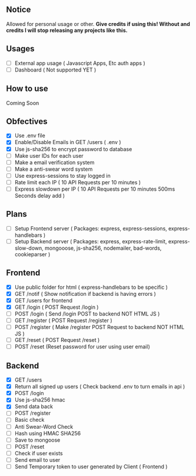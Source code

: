 ## Notice

Allowed for personal usage or other.
**Give credits if using this! Without and credits I will stop releasing any projects like this.**

## Usages

* [ ] External app usage ( Javascript Apps, Etc auth apps )
* [ ] Dashboard ( Not supported YET )

## How to use

Coming Soon

## Obfectives

* [x] Use .env file
* [x] Enable/Disable Emails in GET /users ( .env )
* [x] Use js-sha256 to encrypt password to database
* [ ] Make user IDs for each user
* [ ] Make a email verification system
* [ ] Make a anti-swear word system
* [ ] Use express-sessions to stay logged in
* [ ] Rate limit each IP ( 10 API Requests per 10 minutes )
* [ ] Express slowdown per IP ( 10 API Requests per 10 minutes 500ms Seconds delay add )

## Plans

* [ ] Setup Frontend server ( Packages: express, express-sessions, express-handlebars )
* [ ] Setup Backend server ( Packages: express, express-rate-limit, express-slow-down, mongooose, js-sha256, nodemailer, bad-words, cookieparser )

## Frontend

* [x] Use public folder for html ( express-handlebars to be specific )
* [x] GET /notif ( Show notification if backend is having errors )
* [x] GET /users for frontend
* [x] GET /login ( POST Request /login )
* [ ] POST /login ( Send /login POST to backend NOT HTML JS )
* [ ] GET /register ( POST Request /register )
* [ ] POST /register ( Make /register POST Request to backend NOT HTML JS )
* [ ] GET /reset ( POST Request /reset )
* [ ] POST /reset (Reset password for user using user email)

## Backend

* [x] GET /users
* [x] Return all signed up users ( Check backend .env to turn emails in api )
* [x] POST /login
* [x] Use js-sha256 hmac 
* [x] Send data back
* [ ] POST /register
* [ ] Basic check
* [ ] Anti Swear-Word Check
* [ ] Hash using HMAC SHA256
* [ ] Save to mongoose
* [ ] POST /reset
* [ ] Check if user exists
* [ ] Send email to user
* [ ] Send Temporary token to user generated by Client ( Frontend )